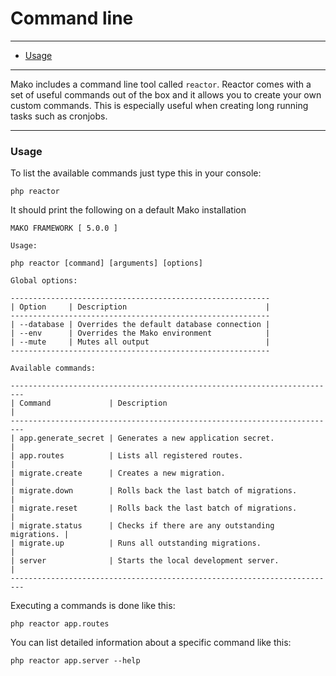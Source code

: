 # Command line

--------------------------------------------------------

* [Usage](#usage)

--------------------------------------------------------

Mako includes a command line tool called ```reactor```. Reactor comes with a set of useful commands out of the box and it allows you to create your own custom commands. This is especially useful when creating long running tasks such as cronjobs.

--------------------------------------------------------

<a id="usage"></a>

### Usage

To list the available commands just type this in your console:

	php reactor

It should print the following on a default Mako installation

	MAKO FRAMEWORK [ 5.0.0 ]

	Usage:

	php reactor [command] [arguments] [options]

	Global options:

	----------------------------------------------------------
	| Option     | Description                               |
	----------------------------------------------------------
	| --database | Overrides the default database connection |
	| --env      | Overrides the Mako environment            |
	| --mute     | Mutes all output                          |
	----------------------------------------------------------

	Available commands:

	-------------------------------------------------------------------------
	| Command             | Description                                     |
	-------------------------------------------------------------------------
	| app.generate_secret | Generates a new application secret.             |
	| app.routes          | Lists all registered routes.                    |
	| migrate.create      | Creates a new migration.                        |
	| migrate.down        | Rolls back the last batch of migrations.        |
	| migrate.reset       | Rolls back the last batch of migrations.        |
	| migrate.status      | Checks if there are any outstanding migrations. |
	| migrate.up          | Runs all outstanding migrations.                |
	| server              | Starts the local development server.            |
	-------------------------------------------------------------------------

Executing a commands is done like this:

	php reactor app.routes

You can list detailed information about a specific command like this:

	php reactor app.server --help